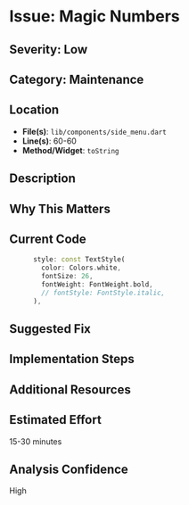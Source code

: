# Issue: Magic Numbers

## Severity: Low

## Category: Maintenance

## Location
- **File(s)**: `lib/components/side_menu.dart`
- **Line(s)**: 60-60
- **Method/Widget**: `toString`

## Description


## Why This Matters


## Current Code
```dart
      style: const TextStyle(
        color: Colors.white,
        fontSize: 26,
        fontWeight: FontWeight.bold,
        // fontStyle: FontStyle.italic,
      ),
```

## Suggested Fix


## Implementation Steps


## Additional Resources


## Estimated Effort
15-30 minutes

## Analysis Confidence
High
